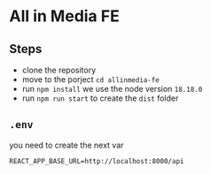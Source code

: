 # All in Media FE

## Steps

- clone the repository
- move to the porject `cd allinmedia-fe`
- run `npm install` we use the node version `18.18.0`
- run `npm run start` to create the `dist` folder

## `.env`
you need to create the next var 

`REACT_APP_BASE_URL=http://localhost:8000/api`
